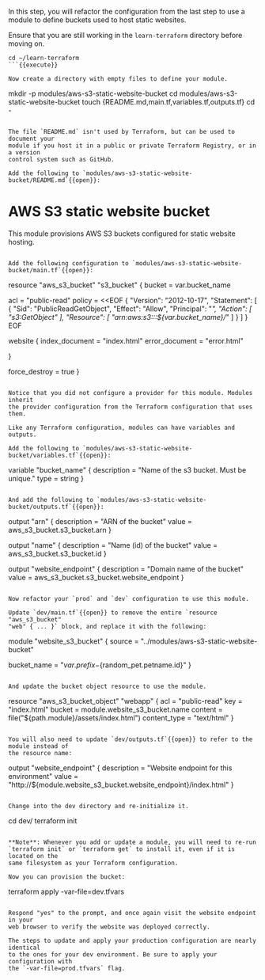 In this step, you will refactor the configuration from the last step to use a
module to define buckets used to host static websites.

Ensure that you are still working in the `learn-terraform` directory before moving on.

```
cd ~/learn-terraform
```{{execute}}

Now create a directory with empty files to define your module.

```
mkdir -p modules/aws-s3-static-website-bucket
cd modules/aws-s3-static-website-bucket
touch {README.md,main.tf,variables.tf,outputs.tf}
cd -
```{{execute}}

The file `README.md` isn't used by Terraform, but can be used to document your
module if you host it in a public or private Terraform Registry, or in a version
control system such as GitHub.

Add the following to `modules/aws-s3-static-website-bucket/README.md`{{open}}:

```
# AWS S3 static website bucket

This module provisions AWS S3 buckets configured for static website hosting.
```{{copy}}

Add the following configuration to `modules/aws-s3-static-website-bucket/main.tf`{{open}}:

```
resource "aws_s3_bucket" "s3_bucket" {
  bucket = var.bucket_name

  acl    = "public-read"
  policy = <<EOF
{
    "Version": "2012-10-17",
    "Statement": [
        {
            "Sid": "PublicReadGetObject",
            "Effect": "Allow",
            "Principal": "*",
            "Action": [
                "s3:GetObject"
            ],
            "Resource": [
                "arn:aws:s3:::${var.bucket_name}/*"
            ]
        }
    ]
}
EOF

  website {
    index_document = "index.html"
    error_document = "error.html"

  }

  force_destroy = true
}
```{{copy}}

Notice that you did not configure a provider for this module. Modules inherit
the provider configuration from the Terraform configuration that uses them.

Like any Terraform configuration, modules can have variables and outputs.

Add the following to `modules/aws-s3-static-website-bucket/variables.tf`{{open}}:

```
variable "bucket_name" {
  description = "Name of the s3 bucket. Must be unique."
  type        = string
}
```{{copy}}

And add the following to `modules/aws-s3-static-website-bucket/outputs.tf`{{open}}:

```
output "arn" {
  description = "ARN of the bucket"
  value       = aws_s3_bucket.s3_bucket.arn
}

output "name" {
  description = "Name (id) of the bucket"
  value       = aws_s3_bucket.s3_bucket.id
}

output "website_endpoint" {
  description = "Domain name of the bucket"
  value       = aws_s3_bucket.s3_bucket.website_endpoint
}
```{{copy}}

Now refactor your `prod` and `dev` configuration to use this module.

Update `dev/main.tf`{{open}} to remove the entire `resource "aws_s3_bucket"
"web" { ... }` block, and replace it with the following:

```
module "website_s3_bucket" {
  source = "../modules/aws-s3-static-website-bucket"

  bucket_name = "${var.prefix}-${random_pet.petname.id}"
}
```{{copy}}

And update the bucket object resource to use the module.

```
resource "aws_s3_bucket_object" "webapp" {
  acl          = "public-read"
  key          = "index.html"
  bucket       = module.website_s3_bucket.name
  content      = file("${path.module}/assets/index.html")
  content_type = "text/html"
}
```{{copy}}

You will also need to update `dev/outputs.tf`{{open}} to refer to the module instead of
the resource name:

```
output "website_endpoint" {
  description = "Website endpoint for this environment"
  value       = "http://${module.website_s3_bucket.website_endpoint}/index.html"
}
```{{copy}}

Change into the dev directory and re-initialize it.

```
cd dev/
terraform init
```{{execute}}

**Note**: Whenever you add or update a module, you will need to re-run
`terraform init` or `terraform get` to install it, even if it is located on the
same filesystem as your Terraform configuration.

Now you can provision the bucket:

```
terraform apply -var-file=dev.tfvars
```{{execute}}

Respond "yes" to the prompt, and once again visit the website endpoint in your
web browser to verify the website was deployed correctly.

The steps to update and apply your production configuration are nearly identical
to the ones for your dev environment. Be sure to apply your configuration with
the `-var-file=prod.tfvars` flag.

